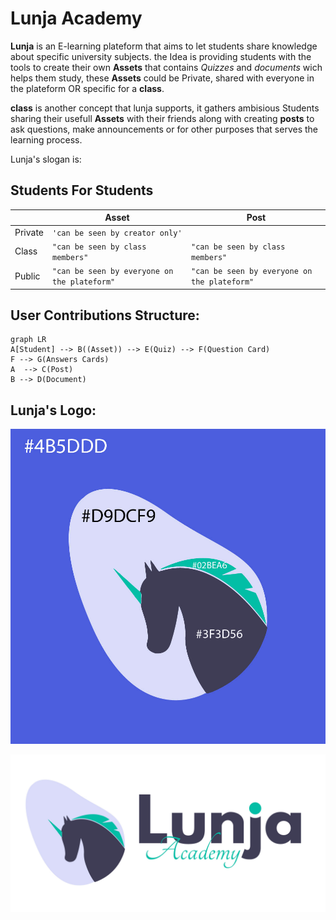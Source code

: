 # Lunja Academy

**Lunja** is an E-learning plateform that aims to let students share knowledge about specific university subjects. the Idea is providing students with the tools to create their own **Assets** that contains *Quizzes* and *documents* wich helps them study, these **Assets** could be Private, shared with everyone in the plateform OR specific for a **class**. 

**class** is another concept that lunja supports, it gathers ambisious Students sharing their usefull **Assets** with their friends along with creating **posts** to ask questions, make announcements or for other purposes that serves the learning process. 

Lunja's slogan is:

## Students For Students

|                | Asset                                      | Post                                       |
|----------------|--------------------------------------------|--------------------------------------------|
|Private         |`'can be seen by creator only'`             |                                            |
|Class           |`"can be seen by class members"`            |`"can be seen by class members"`            |
|Public          |`"can be seen by everyone on the plateform"`|`"can be seen by everyone on the plateform"`|

## User Contributions Structure:

```mermaid
graph LR
A[Student] --> B((Asset)) --> E(Quiz) --> F(Question Card)
F --> G(Answers Cards)
A  --> C(Post)
B --> D(Document)
```

## Lunja's Logo:
![alt text](https://raw.githubusercontent.com/LAMNAZZAH/Lunja/main/client/public/logoColorCodes-01.jpg)

![alt text](https://raw.githubusercontent.com/LAMNAZZAH/Lunja/main/client/public/landscapeLogo-01.jpg)
